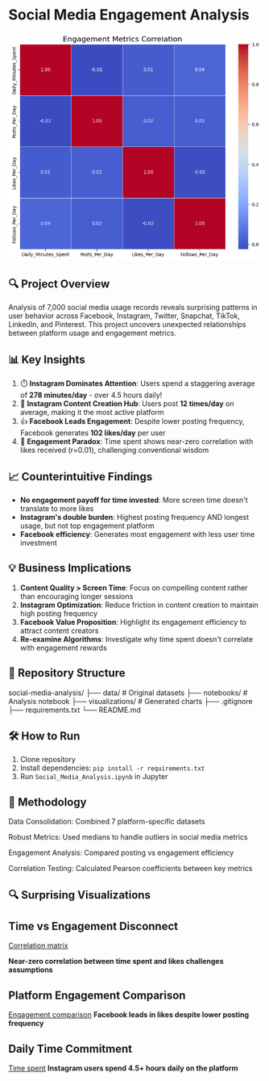 # Social Media Engagement Analysis

![Engagement Comparison](visualizations/engagement_comparison.png)

## 🔍 Project Overview
Analysis of 7,000 social media usage records reveals surprising patterns in user behavior across Facebook, Instagram, Twitter, Snapchat, TikTok, LinkedIn, and Pinterest. This project uncovers unexpected relationships between platform usage and engagement metrics.

## 📊 Key Insights
1. ⏱️ **Instagram Dominates Attention**: Users spend a staggering average of **278 minutes/day** - over 4.5 hours daily!
2. 📸 **Instagram Content Creation Hub**: Users post **12 times/day** on average, making it the most active platform
3. 👍 **Facebook Leads Engagement**: Despite lower posting frequency, Facebook generates **102 likes/day** per user
4. 🔄 **Engagement Paradox**: Time spent shows near-zero correlation with likes received (r=0.01), challenging conventional wisdom

## 📈 Counterintuitive Findings
- **No engagement payoff for time invested**: More screen time doesn't translate to more likes
- **Instagram's double burden**: Highest posting frequency AND longest usage, but not top engagement platform
- **Facebook efficiency**: Generates most engagement with less user time investment

## 💡 Business Implications
1. **Content Quality > Screen Time**: Focus on compelling content rather than encouraging longer sessions
2. **Instagram Optimization**: Reduce friction in content creation to maintain high posting frequency
3. **Facebook Value Proposition**: Highlight its engagement efficiency to attract content creators
4. **Re-examine Algorithms**: Investigate why time spent doesn't correlate with engagement rewards
## 📂 Repository Structure

social-media-analysis/
├── data/ # Original datasets
├── notebooks/ # Analysis notebook
├── visualizations/ # Generated charts
├── .gitignore
├── requirements.txt
└── README.md


## 🛠️ How to Run
1. Clone repository
2. Install dependencies: `pip install -r requirements.txt`
3. Run `Social_Media_Analysis.ipynb` in Jupyter

## 📝 Methodology
Data Consolidation: Combined 7 platform-specific datasets

Robust Metrics: Used medians to handle outliers in social media metrics

Engagement Analysis: Compared posting vs engagement efficiency

Correlation Testing: Calculated Pearson coefficients between key metrics

## 🔍 Surprising Visualizations

## Time vs Engagement Disconnect

[Correlation matrix](https://github.com/TawanaShava/Social-Media-Engagement-Analysis/blob/main/visualizations/correlation_matrix.png)

**Near-zero correlation between time spent and likes challenges assumptions**

## Platform Engagement Comparison

[Engagement comparison](https://github.com/TawanaShava/Social-Media-Engagement-Analysis/blob/main/visualizations/engagement_comparison.png)
**Facebook leads in likes despite lower posting frequency** 

## Daily Time Commitment

[Time spent](https://github.com/TawanaShava/Social-Media-Engagement-Analysis/blob/main/visualizations/time_spent.png)
**Instagram users spend 4.5+ hours daily on the platform**
